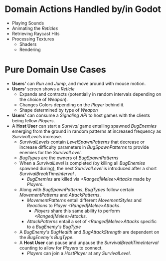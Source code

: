 # Domain Actions Handled by/in Godot
- Playing Sounds 
- Animating the *Reticles* 
- Retrieving Raycast Hits
- Processing Textures
	- Shaders
	- Rendering

# Pure Domain Use Cases
- **Users'** can *Run* and *Jump*, and move around with mouse motion.
- **Users'** screen shows a *Reticle*
	- Expands and contracts (potentially in random intervals depending on the choice of *Weapon*).
	- Changes Colors depending on the *Player* behind it.
	- Shape determined by type of *Weapon*
- **Users'** can consume a *Signaling API* to host games with the clients being fellow *Players*.
- A **Host User** can start a *Survival* game entailing spawned *BugEnemies* emerging from the ground in random patterns at increased frequency as *SurvivalLevels* increase.
	- *SurvivalLevels* contain *LevelSpawnPatterns* that decrease or increase difficulty parameters in *BugSpawnPatterns* to provide enemies for the *SurvivalLevel*.
	- *BugTypes* are the owners of *BugSpawnPatterns*
	-  When a *SurvivalLevel* is completed (by killing all *BugEnemies* spawned during), the next *SurvivalLevel* is introduced after a short *SurvivalBreakTimeInterval* .
		- *BugEnemies* are killed via *<Ranged|Melee>Attacks* made by *Players*.
	- Along with *BugSpawnPatterns*, *BugTypes* follow certain *MovementPatterns* and *AttackPatterns*.
		- *MovementPatterns* entail different *MovementStyles* and *Reactions* to *Player* *<Ranged|Melee>Attacks*.
			- *Players* share this same ability to perform *<Ranged|Melee>Attacks*.
		- *AttackPatterns* entail a set of *<Ranged|Melee>Attacks* specific to a *BugEnemy's* *BugType*
	- A *BugEnemy's* *BugHealth* and *BugAttackStrength* are dependent on the *BugEnemy's* *BugType*.
	- A **Host User** can pause and unpause the *SurvivalBreakTimeInterval* counting to allow for *Players* to connect. 
		- *Players* can join a *HostPlayer* at any *SurvivalLevel*.
